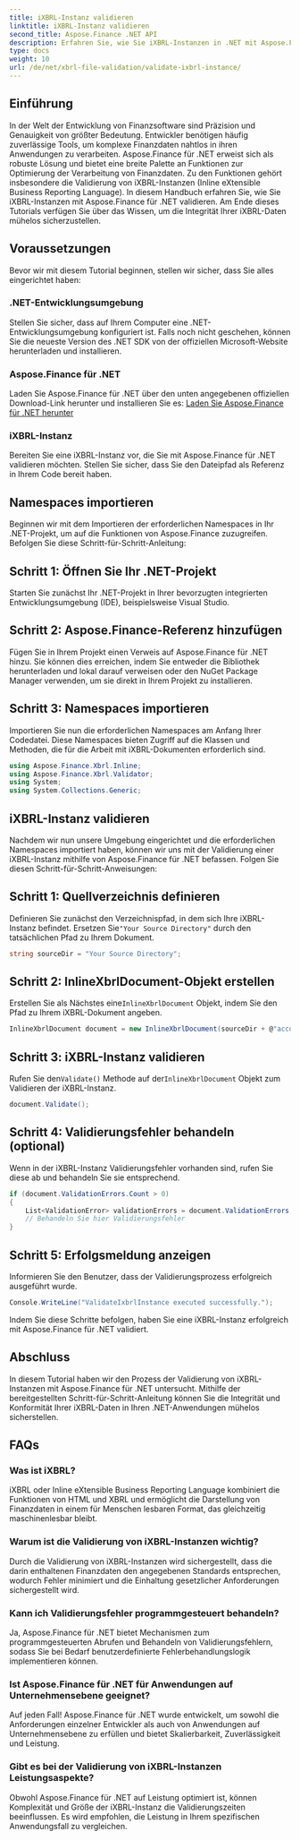 ```yaml
---
title: iXBRL-Instanz validieren
linktitle: iXBRL-Instanz validieren
second_title: Aspose.Finance .NET API
description: Erfahren Sie, wie Sie iXBRL-Instanzen in .NET mit Aspose.Finance validieren. Stellen Sie mühelos Datenintegrität und Compliance sicher. #Aspose #Finance #iXBRL
type: docs
weight: 10
url: /de/net/xbrl-file-validation/validate-ixbrl-instance/
---
```

## Einführung
In der Welt der Entwicklung von Finanzsoftware sind Präzision und Genauigkeit von größter Bedeutung. Entwickler benötigen häufig zuverlässige Tools, um komplexe Finanzdaten nahtlos in ihren Anwendungen zu verarbeiten. Aspose.Finance für .NET erweist sich als robuste Lösung und bietet eine breite Palette an Funktionen zur Optimierung der Verarbeitung von Finanzdaten. Zu den Funktionen gehört insbesondere die Validierung von iXBRL-Instanzen (Inline eXtensible Business Reporting Language). In diesem Handbuch erfahren Sie, wie Sie iXBRL-Instanzen mit Aspose.Finance für .NET validieren. Am Ende dieses Tutorials verfügen Sie über das Wissen, um die Integrität Ihrer iXBRL-Daten mühelos sicherzustellen.
## Voraussetzungen
Bevor wir mit diesem Tutorial beginnen, stellen wir sicher, dass Sie alles eingerichtet haben:
### .NET-Entwicklungsumgebung
Stellen Sie sicher, dass auf Ihrem Computer eine .NET-Entwicklungsumgebung konfiguriert ist. Falls noch nicht geschehen, können Sie die neueste Version des .NET SDK von der offiziellen Microsoft-Website herunterladen und installieren.
### Aspose.Finance für .NET
Laden Sie Aspose.Finance für .NET über den unten angegebenen offiziellen Download-Link herunter und installieren Sie es:
[Laden Sie Aspose.Finance für .NET herunter](https://releases.aspose.com/finance/net/)
### iXBRL-Instanz
Bereiten Sie eine iXBRL-Instanz vor, die Sie mit Aspose.Finance für .NET validieren möchten. Stellen Sie sicher, dass Sie den Dateipfad als Referenz in Ihrem Code bereit haben.
## Namespaces importieren
Beginnen wir mit dem Importieren der erforderlichen Namespaces in Ihr .NET-Projekt, um auf die Funktionen von Aspose.Finance zuzugreifen. Befolgen Sie diese Schritt-für-Schritt-Anleitung:
## Schritt 1: Öffnen Sie Ihr .NET-Projekt
Starten Sie zunächst Ihr .NET-Projekt in Ihrer bevorzugten integrierten Entwicklungsumgebung (IDE), beispielsweise Visual Studio.
## Schritt 2: Aspose.Finance-Referenz hinzufügen
Fügen Sie in Ihrem Projekt einen Verweis auf Aspose.Finance für .NET hinzu. Sie können dies erreichen, indem Sie entweder die Bibliothek herunterladen und lokal darauf verweisen oder den NuGet Package Manager verwenden, um sie direkt in Ihrem Projekt zu installieren.
## Schritt 3: Namespaces importieren
Importieren Sie nun die erforderlichen Namespaces am Anfang Ihrer Codedatei. Diese Namespaces bieten Zugriff auf die Klassen und Methoden, die für die Arbeit mit iXBRL-Dokumenten erforderlich sind.
```csharp
using Aspose.Finance.Xbrl.Inline;
using Aspose.Finance.Xbrl.Validator;
using System;
using System.Collections.Generic;
```
## iXBRL-Instanz validieren
Nachdem wir nun unsere Umgebung eingerichtet und die erforderlichen Namespaces importiert haben, können wir uns mit der Validierung einer iXBRL-Instanz mithilfe von Aspose.Finance für .NET befassen. Folgen Sie diesen Schritt-für-Schritt-Anweisungen:
## Schritt 1: Quellverzeichnis definieren
 Definieren Sie zunächst den Verzeichnispfad, in dem sich Ihre iXBRL-Instanz befindet. Ersetzen Sie`"Your Source Directory"` durch den tatsächlichen Pfad zu Ihrem Dokument.
```csharp
string sourceDir = "Your Source Directory";
```
## Schritt 2: InlineXbrlDocument-Objekt erstellen
 Erstellen Sie als Nächstes eine`InlineXbrlDocument` Objekt, indem Sie den Pfad zu Ihrem iXBRL-Dokument angeben.
```csharp
InlineXbrlDocument document = new InlineXbrlDocument(sourceDir + @"account_1.html");
```
## Schritt 3: iXBRL-Instanz validieren
 Rufen Sie den`Validate()` Methode auf der`InlineXbrlDocument` Objekt zum Validieren der iXBRL-Instanz.
```csharp
document.Validate();
```
## Schritt 4: Validierungsfehler behandeln (optional)
Wenn in der iXBRL-Instanz Validierungsfehler vorhanden sind, rufen Sie diese ab und behandeln Sie sie entsprechend.
```csharp
if (document.ValidationErrors.Count > 0)
{
    List<ValidationError> validationErrors = document.ValidationErrors;
    // Behandeln Sie hier Validierungsfehler
}
```
## Schritt 5: Erfolgsmeldung anzeigen
Informieren Sie den Benutzer, dass der Validierungsprozess erfolgreich ausgeführt wurde.
```csharp
Console.WriteLine("ValidateIxbrlInstance executed successfully.");
```
Indem Sie diese Schritte befolgen, haben Sie eine iXBRL-Instanz erfolgreich mit Aspose.Finance für .NET validiert.
## Abschluss
In diesem Tutorial haben wir den Prozess der Validierung von iXBRL-Instanzen mit Aspose.Finance für .NET untersucht. Mithilfe der bereitgestellten Schritt-für-Schritt-Anleitung können Sie die Integrität und Konformität Ihrer iXBRL-Daten in Ihren .NET-Anwendungen mühelos sicherstellen.
## FAQs
### Was ist iXBRL?
iXBRL oder Inline eXtensible Business Reporting Language kombiniert die Funktionen von HTML und XBRL und ermöglicht die Darstellung von Finanzdaten in einem für Menschen lesbaren Format, das gleichzeitig maschinenlesbar bleibt.
### Warum ist die Validierung von iXBRL-Instanzen wichtig?
Durch die Validierung von iXBRL-Instanzen wird sichergestellt, dass die darin enthaltenen Finanzdaten den angegebenen Standards entsprechen, wodurch Fehler minimiert und die Einhaltung gesetzlicher Anforderungen sichergestellt wird.
### Kann ich Validierungsfehler programmgesteuert behandeln?
Ja, Aspose.Finance für .NET bietet Mechanismen zum programmgesteuerten Abrufen und Behandeln von Validierungsfehlern, sodass Sie bei Bedarf benutzerdefinierte Fehlerbehandlungslogik implementieren können.
### Ist Aspose.Finance für .NET für Anwendungen auf Unternehmensebene geeignet?
Auf jeden Fall! Aspose.Finance für .NET wurde entwickelt, um sowohl die Anforderungen einzelner Entwickler als auch von Anwendungen auf Unternehmensebene zu erfüllen und bietet Skalierbarkeit, Zuverlässigkeit und Leistung.
### Gibt es bei der Validierung von iXBRL-Instanzen Leistungsaspekte?
Obwohl Aspose.Finance für .NET auf Leistung optimiert ist, können Komplexität und Größe der iXBRL-Instanz die Validierungszeiten beeinflussen. Es wird empfohlen, die Leistung in Ihrem spezifischen Anwendungsfall zu vergleichen.
